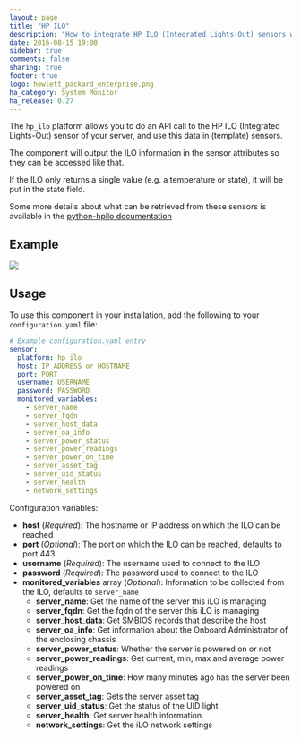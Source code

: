 ```yaml
---
layout: page
title: "HP ILO"
description: "How to integrate HP ILO (Integrated Lights-Out) sensors within Home Assistant."
date: 2016-08-15 19:00
sidebar: true
comments: false
sharing: true
footer: true
logo: hewlett_packard_enterprise.png
ha_category: System Monitor
ha_release: 0.27
---
```


The `hp_ilo` platform allows you to do an API call to the HP ILO (Integrated Lights-Out) sensor of your server, and use this data in (template) sensors.

The component will output the ILO information in the sensor attributes so they can be accessed like that. 

If the ILO only returns a single value (e.g. a temperature or state), it will be put in the state field.

Some more details about what can be retrieved from these sensors is available in the [python-hpilo documentation](http://pythonhosted.org/python-hpilo/)

## Example
<p class='img'>
  <img src='{{site_root}}/images/screenshots/hp_ilo.png' />
</p>

## Usage
To use this component in your installation, add the following to your `configuration.yaml` file:

```yaml
# Example configuration.yaml entry
sensor:
  platform: hp_ilo
  host: IP_ADDRESS or HOSTNAME
  port: PORT
  username: USERNAME
  password: PASSWORD
  monitored_variables:
    - server_name
    - server_fqdn
    - server_host_data
    - server_oa_info
    - server_power_status
    - server_power_readings
    - server_power_on_time
    - server_asset_tag
    - server_uid_status
    - server_health
    - network_settings
```

Configuration variables:

- **host** (*Required*): The hostname or IP address on which the ILO can be reached
- **port** (*Optional*): The port on which the ILO can be reached, defaults to port 443
- **username** (*Required*): The username used to connect to the ILO
- **password** (*Required*): The password used to connect to the ILO
- **monitored_variables** array (*Optional*): Information to be collected from the ILO, defaults to `server_name`
  - **server_name**: Get the name of the server this iLO is managing
  - **server_fqdn**: Get the fqdn of the server this iLO is managing
  - **server_host_data**: Get SMBIOS records that describe the host
  - **server_oa_info**: Get information about the Onboard Administrator of the enclosing chassis
  - **server_power_status**: Whether the server is powered on or not
  - **server_power_readings**: Get current, min, max and average power readings
  - **server_power_on_time**: How many minutes ago has the server been powered on
  - **server_asset_tag**: Gets the server asset tag
  - **server_uid_status**: Get the status of the UID light
  - **server_health**: Get server health information
  - **network_settings**: Get the iLO network settings
